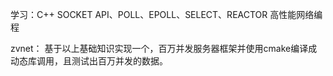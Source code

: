 学习：C++ SOCKET API、POLL、EPOLL、SELECT、REACTOR 高性能网络编程


zvnet：
    基于以上基础知识实现一个，百万并发服务器框架并使用cmake编译成动态库调用，且测试出百万并发的数据。



